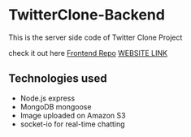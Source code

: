 # TwitterClone-Backend

This is the server side code of Twitter Clone Project

check it out here 
[Frontend Repo](https://github.com/Ali-hd/Twitter-Clone)
[WEBSITE LINK](https://twitterapp-clone.herokuapp.com/home)

## Technologies used
- Node.js express
- MongoDB mongoose
- Image uploaded on Amazon S3
- socket-io for real-time chatting
